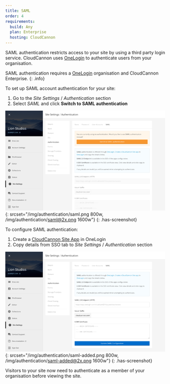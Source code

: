 ```yaml
---
title: SAML
order: 4
requirements:
  build: Any
  plan: Enterprise
  hosting: CloudCannon
---
```


SAML authentication restricts access to your site by using a third party login service. CloudCannon uses [OneLogin](https://www.onelogin.com/connector/cloudcannonsite-single-sign-on) to authenticate users from your organisation.

SAML authentication requires a [OneLogin](https://www.onelogin.com/connector/cloudcannonsite-single-sign-on) organisation and CloudCannon Enterprise.
{: .info}

To set up SAML account authentication for your site:

1. Go to the *Site Settings* / *Authentication* section
2. Select *SAML* and click **Switch to SAML authentication**

![SAML authentication](/img/authentication/saml.png){: srcset="/img/authentication/saml.png 800w, /img/authentication/saml@2x.png 1600w"}
{: .has-screenshot}

To configure SAML authentication:

1. Create a [CloudCannon Site App](https://www.onelogin.com/connector/cloudcannonsite-single-sign-on) in OneLogin
2. Copy details from SSO tab to *Site Settings* / *Authentication* section

![Adding SAML configuration](/img/authentication/saml-added.png){: srcset="/img/authentication/saml-added.png 800w, /img/authentication/saml-added@2x.png 1600w"}
{: .has-screenshot}

Visitors to your site now need to authenticate as a member of your organisation before viewing the site.
